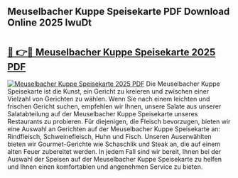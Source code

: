 ## Meuselbacher Kuppe Speisekarte PDF Download Online 2025 IwuDt

# <h2><a href="http://gcao69.nevu.top/?p=Meuselbacher+Kuppe+Speisekarte">🔗 👉🔴 Meuselbacher Kuppe Speisekarte 2025 PDF</a></h2>

[![Meuselbacher Kuppe Speisekarte 2025 PDF](https://i.imgur.com/dBaPXMq.png)](http://gcao69.nevu.top/?p=Meuselbacher+Kuppe+Speisekarte)
Die Meuselbacher Kuppe Speisekarte ist die Kunst, ein Gericht zu kreieren und zwischen einer Vielzahl von Gerichten zu wählen. Wenn Sie nach einem leichten und frischen Gericht suchen, empfehlen wir Ihnen, unsere Salate aus unserer Salatabteilung auf der Meuselbacher Kuppe Speisekarte unseres Restaurants zu probieren. Für diejenigen, die Fleisch bevorzugen, bieten wir eine Auswahl an Gerichten auf der Meuselbacher Kuppe Speisekarte an: Rindfleisch, Schweinefleisch, Huhn und Fisch. Unseren Auserwählten bieten wir Gourmet-Gerichte wie Schaschlik und Steak an, die auf einem alten Feuer zubereitet werden. In jedem Fall sind wir bereit, Ihnen bei der Auswahl der Speisen auf der Meuselbacher Kuppe Speisekarte zu helfen und Ihnen einen komfortablen und angenehmen Service zu bieten.
